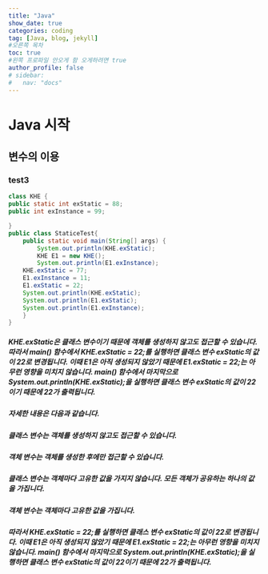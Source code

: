 ```yaml
---
title: "Java"
show_date: true
categories: coding
tag: [Java, blog, jekyll]
#오른쪽 목차
toc: true
#왼쪽 프로파일 안오게 함 오게하려면 true
author_profile: false
# sidebar:
# 	nav: "docs"
---
```


# Java 시작

## 변수의 이용

### test3

```java
class KHE {
public static int exStatic = 88;
public int exInstance = 99;

}
public class StaticeTest{
	public static void main(String[] args) {
		System.out.println(KHE.exStatic);
		KHE E1 = new KHE();
		System.out.println(E1.exInstance);
	KHE.exStatic = 77;
	E1.exInstance = 11;
	E1.exStatic = 22;
	System.out.println(KHE.exStatic);
	System.out.println(E1.exStatic);
	System.out.println(E1.exInstance);
	}
}
```

##### KHE.exStatic은 클래스 변수이기 때문에 객체를 생성하지 않고도 접근할 수 있습니다. 따라서 main() 함수에서 KHE.exStatic = 22;를 실행하면 클래스 변수 exStatic의 값이 22로 변경됩니다. 이때 E1은 아직 생성되지 않았기 때문에 E1.exStatic = 22;는 아무런 영향을 미치지 않습니다. main() 함수에서 마지막으로 System.out.println(KHE.exStatic);을 실행하면 클래스 변수 exStatic의 값이 22이기 때문에 22가 출력됩니다.

##### 자세한 내용은 다음과 같습니다.

##### 클래스 변수는 객체를 생성하지 않고도 접근할 수 있습니다.

##### 객체 변수는 객체를 생성한 후에만 접근할 수 있습니다.

##### 클래스 변수는 객체마다 고유한 값을 가지지 않습니다. 모든 객체가 공유하는 하나의 값을 가집니다.

##### 객체 변수는 객체마다 고유한 값을 가집니다.

##### 따라서 KHE.exStatic = 22;를 실행하면 클래스 변수 exStatic의 값이 22로 변경됩니다. 이때 E1은 아직 생성되지 않았기 때문에 E1.exStatic = 22;는 아무런 영향을 미치지 않습니다. main() 함수에서 마지막으로 System.out.println(KHE.exStatic);을 실행하면 클래스 변수 exStatic의 값이 22이기 때문에 22가 출력됩니다.
